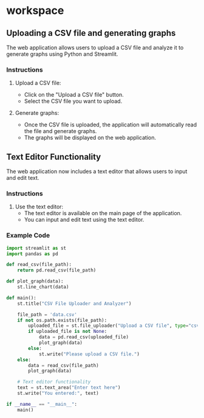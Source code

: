 # workspace

## Uploading a CSV file and generating graphs

The web application allows users to upload a CSV file and analyze it to generate graphs using Python and Streamlit.

### Instructions

1. Upload a CSV file:
   - Click on the "Upload a CSV file" button.
   - Select the CSV file you want to upload.

2. Generate graphs:
   - Once the CSV file is uploaded, the application will automatically read the file and generate graphs.
   - The graphs will be displayed on the web application.

## Text Editor Functionality

The web application now includes a text editor that allows users to input and edit text.

### Instructions

1. Use the text editor:
   - The text editor is available on the main page of the application.
   - You can input and edit text using the text editor.

### Example Code

```python
import streamlit as st
import pandas as pd

def read_csv(file_path):
    return pd.read_csv(file_path)

def plot_graph(data):
    st.line_chart(data)

def main():
    st.title("CSV File Uploader and Analyzer")

    file_path = 'data.csv'
    if not os.path.exists(file_path):
        uploaded_file = st.file_uploader("Upload a CSV file", type="csv")
        if uploaded_file is not None:
            data = pd.read_csv(uploaded_file)
            plot_graph(data)
        else:
            st.write("Please upload a CSV file.")
    else:
        data = read_csv(file_path)
        plot_graph(data)

    # Text editor functionality
    text = st.text_area("Enter text here")
    st.write("You entered:", text)

if __name__ == "__main__":
    main()
```
